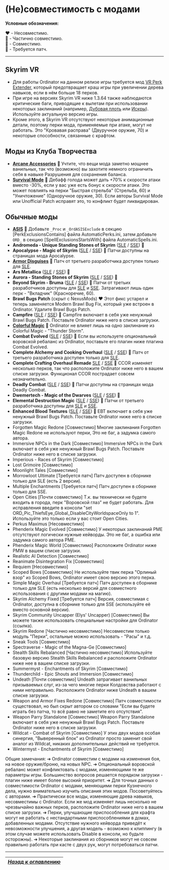# (Не)совместимость с модами

**Условные обозначения:**

❤️ - Несовместимо.  
💛 - Частично совместимо.  
💚 - Совместимо.  
💙 - Требуется патч.

------

## Skyrim VR
+ Для работы Ordinator на данном релизе игры требуется мод [VR Perk Extender](https://www.nexusmods.com/skyrimspecialedition/mods/16330), который предотвращает краш игры при увеличении дерева навыков, если в нём больше 18 перков.
+ При игре на версиях Skyrim VR ниже 1.3.64 также наблюдаются критические баги, приводящие к вылетам при использовании некоторых заклинаний (например, [Дубовая плоть](https://elderscrolls.fandom.com/ru/wiki/Дубовая_плоть) или [Искры](https://elderscrolls.fandom.com/ru/wiki/Искры)). Используйте актуальную версию игры.
+ Кроме этого, в Skyrim VR отсутствуют некоторые анимационные детали, поэтому перки мода, применяемые при атаке, могут не работать. Это "Кровавая расправа" (Двуручное оружие, 70) и некоторые способности, связанные с крафтом.

## Моды из Клуба Творчества
+ [**Arcane Accessories**](https://en.uesp.net/wiki/Skyrim:Arcane_Accessories) 💚 Учтите, что вещи мода заметно мощнее ванильных, так что (возможно) вы захотите немного ограничить себя в навыке Разрушения для сохранения баланса.
+ [**Survival Mode**](https://en.uesp.net/wiki/Skyrim:Survival_Mode) 💛 Дебафф голода может дать +70% к скорости атаки вместо -30%, если у вас уже есть бонус к скорости атаки. Это может повлиять на перки "Быстрая стрельба" (Стрельба, 60) и "Уничтожение" (Одноручное оружие, 30). Если авторы Survival Mode или Unofficial Patch исправят это, то конфликт будет ликвидирован.

## Обычные моды
+ [**ASIS**](https://www.nexusmods.com/skyrim/mods/18436) 💙 Добавьте `_Proc` и `_OrdASISExclude` в секцию [PerkExclusionsContains] файла AutomaticPerks.ini, затем добавьте `ORD_` в секцию [SpellExclusionsStartsWith] файла AutomaticSpells.ini.
+ **Andromeda - Unique Standing Stones of Skyrim** ([SLE](https://www.nexusmods.com/skyrim/mods/89219) / [SSE](https://www.nexusmods.com/skyrimspecialedition/mods/14910)) 💚
+ **Apocalypse - Magic of Skyrim** ([SLE](https://www.nexusmods.com/skyrim/mods/16225) / [SSE](https://www.nexusmods.com/skyrimspecialedition/mods/1090)) 💙 Патчи доступны на страницах мода Apocalypse.
+ [**Armor Disguises**](https://www.nexusmods.com/skyrim/mods/20903) 💙 Патч от третьего разработчика доступен только для [SLE](https://www.nexusmods.com/skyrim/mods/77949).
+ **Ars Metallica** ([SLE](https://www.nexusmods.com/skyrim/mods/16084/) / [SSE](https://www.nexusmods.com/skyrimspecialedition/mods/321)) 💚
+ **Aurora - Standing Stones of Skyrim** ([SLE](https://www.nexusmods.com/skyrim/mods/89219) / [SSE](https://www.nexusmods.com/skyrimspecialedition/mods/14910)) 💚
+ **Beyond Skyrim - Bruma** ([SLE](https://www.nexusmods.com/skyrim/mods/84946) / [SSE](https://www.nexusmods.com/skyrimspecialedition/mods/10917)) 💙 Патчи от третьих разработчиков доступны для [SLE](https://www.nexusmods.com/skyrim/mods/85517) и [SSE](https://www.nexusmods.com/skyrimspecialedition/mods/10934). Затрагивают лишь один перк - "Вкладчик" (Красноречие, 60).
+ **Brawl Bugs Patch** (скрыт с NexusMods) ❤️ Этот фикс устарел и теперь заменяется Modern Brawl Bug Fix, который уже встроен в Ordinator. Удалите Brawl Bugs Patch.
+ **Campfire** ([SLE](https://www.nexusmods.com/skyrim/mods/64798) / [SSE](https://www.nexusmods.com/skyrimspecialedition/mods/667)) 💚 Campfire включает в себя уже ненужный Brawl Bugs Patch. Поставьте Ordinator ниже него в списке загрузки.
+ [**Colorful Magic**](https://www.nexusmods.com/skyrim/mods/37440) 💚 Ordinator не влияет лишь на одно заклинание из Colorful Magic - "Thunder Storm".
+ **Combat Evolved** ([SLE](https://www.nexusmods.com/skyrim/mods/56147) / [SSE](https://www.nexusmods.com/skyrimspecialedition/mods/1525)) 💚 Если вы используете опциональный воровской ребаланс из Ordinator, поставьте его плагин ниже плагина Combat Evolved.
+ **Complete Alchemy and Cooking Overhaul** ([SLE](https://www.nexusmods.com/skyrim/mods/69306) / [SSE](https://www.nexusmods.com/skyrimspecialedition/mods/19924)) 💙 Патч от третьего разработчика доступен только для [SLE](https://www.nexusmods.com/skyrim/mods/70272).
+ **Complete Crafting Overhaul Remade** [SLE](https://www.nexusmods.com/skyrim/mods/49791) / [SSE](https://www.nexusmods.com/skyrimspecialedition/mods/28608) 💚 CCOR изменяет несколько перков, так что расположите Ordinator ниже него в вашем списке загрузки. Функционал CCOR пострадает совсем незначительно.
+ **Deadly Combat** ([SLE](https://www.nexusmods.com/skyrim/mods/5485) / [SSE](https://www.nexusmods.com/skyrimspecialedition/mods/8850)) 💙 Патчи доступны на страницах мода Deadly Combat.
+ **Dwemertech - Magic of the Dwarves** ([SLE](https://www.nexusmods.com/skyrim/mods/56037) / [SSE](https://www.nexusmods.com/skyrimspecialedition/mods/12449)) 💚
+ **Elemental Destruction Magic** ([SLE](https://www.nexusmods.com/skyrim/mods/69474) / [SSE](https://www.nexusmods.com/skyrimspecialedition/mods/440)) 💙 Патчи от третьего разработчика доступны для [SLE](https://www.nexusmods.com/skyrim/mods/74485) и [SSE](https://www.nexusmods.com/skyrimspecialedition/mods/3536).
+ **Enhanced Blood Textures** ([SLE](https://www.nexusmods.com/skyrim/mods/60) / [SSE](https://www.nexusmods.com/skyrimspecialedition/mods/2357)) 💚 EBT включает в себя уже ненужный Brawl Bugs Patch. Поставьте Ordinator ниже него в списке загрузки.
+ Forgotten Magic Redone [Совместимо]
Многие заклинания Forgotten Magic Redone не используют перки, Это не баг, а задумка самого автора.
+ Immersive NPCs in the Dark [Совместимо]
Immersive NPCs in the Dark включает в себя уже ненужный Brawl Bugs Patch. Поставьте Ordinator ниже него в списке загрузки.
+ Imperious - Races of Skyrim [Совместимо]
+ Lost Grimoire [Совместимо]
+ Moonlight Tales [Совместимо]
+ Morrowloot Ultimate [Требуется патч]
Патч доступен в сборнике только для SLE (есть 2 версии).
+ Multiple Enchantments [Требуется патч]
Патч доступен в сборнике только для SSE.
+ Open Cities [Почти совместимо]
Т.к. вы технически не будете входить в города, перк "Воровской глаз" не будет работать. Для исправления введите в консоли "set ORD_Pic_ThiefsEye_Global_DisableCityWorldspaceOnly to 1". Используйте это только если у вас стоит Open Cities.
+ Perkus Maximus [Несовместимо]
+ Phenderix Magic Evolved [Совместимо]
У некоторых заклинаний PME отсутствуют логически нужные кейворды. Это не баг, а ошибка или задумка самого автора PME.
+ Phenderix Magic World [Совместимо]
Расположите Ordinator ниже PMW в вашем списке загрузки.
+ Realistic AI Detection [Совместимо]
+ Reanimate Disintegration Fix [Совместимо]
+ Requiem [Несовместимо]
+ Scoped Bows [Совместимо]
Не используйте твик перка "Орлиный взор" из Scoped Bows, Ordinator имеет свою версию этого перка.
+ Simple Magic Overhaul [Требуется патч]
Патч доступен в сборнике только для SLE (есть несколько версий для совместного использования с другими модами на магию).
+ Skyrim Alchemy Fixed [Требуется патч]
Версия, совместимая с Ordinator, доступна в сборнике только для SSE (используйте её вместо основной версии).
+ Skyrim Community Uncapper (Elys' Uncapper) [Совместимо]
Вы можете также использовать специальные настройки для Ordinator (ссылка).
+ Skyrim Redone [Частично несовместимо]
Несовместим только модуль "Перки", остальные можно использовать - "Расы" и т.д.
+ Sneak Tools [Совместимо]
+ Spectraverse - Magic of the Magna-Ge [Совместимо]
+ Stealth Skills Rebalanced [Частично несовместимо]
Используйте базовую версию Stealth Skills Rebalanced и расположите Ordinator ниже нее в вашем списке загрузки.
+ Summermyst - Enchantments of Skyrim [Совместимо]
+ Thunderchild - Epic Shouts and Immersion [Совместимо]
+ Undeath [Почти совместимо]
Undeath затрагивает ванильных призываемых слуг, из-за чего многие перки Колдовства работают с ними неправильно. Расположите Ordinator ниже Undeath в вашем списке загрузки.
+ Weapon and Armor Fixes Redone [Совместимо]
Патч совместимости существовал, но был скрыт автором со словами "Если вы будете играть без патча, то всё равно не заметите его отсутствия".
+ Weapon Parry Standalone [Совместимо]
Weapon Parry Standalone включает в себя уже ненужный Brawl Bugs Patch. Поставьте Ordinator ниже него в списке загрузки.
+ Wildcat - Combat of Skyrim [Совместимо]
У этих двух модов особая синергия, "Выверенный блок" из Ordinator просто заменит свой аналог из Wildcat, никаких дополнительных действий не требуется.
+ Wintermyst - Enchantments of Skyrim [Совместимо]

Общие замечания:
➔ Ordinator совместим с модами на изменения боя, на новое оружие/броню, на новых NPC.
➔ Опциональный воровской ребаланс может конфликтовать с модами, изменяющими те же параметры игры. Большинство вопросов решается порядком загрузки - плагин ниже имеет более высокий приоритет.
➔ Для точных данных о совместимости Ordinator с модами, меняющими перки Кузнечного дела, нужно внимательно изучить описания этих модов. Посоветуйтесь с авторами.
➔ Практически все моды, изменяющие древа навыков, несовместимы с Ordinator. Если же мод изменяет лишь несколько не чрезвычайно важных перков, расположите Ordinator ниже него в вашем списке загрузки.
➔ Перки, улучшающие приспособления для крафта могут не работать с нестандартными приспособлениями в домах, добавленных модами. Отсутствие нужного кейворда приведёт к невозможности улучшения, а другая модель - возможно к клиппингу (в этом случае можете использовать Disable в консоли, но будьте осторожны).
➔ Некоторые заклинания из сборников могут не совсем правильно работать при касте с двух рук, могут потребоваться патчи.

------

|[*Назад к оглавлению*](Оглавление.md)|
|:---:|
